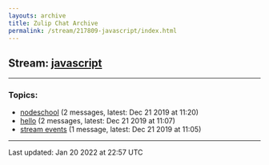 ```yaml
---
layouts: archive
title: Zulip Chat Archive
permalink: /stream/217809-javascript/index.html
---
```


## Stream: [javascript](http://vishnuks.com/zulip-archive-action-test-2/stream/217809-javascript/index.html)
---

### Topics:

* [nodeschool](topic/nodeschool.html) (2 messages, latest: Dec 21 2019 at 11:20)
* [hello](topic/hello.html) (2 messages, latest: Dec 21 2019 at 11:07)
* [stream events](topic/stream.20events.html) (1 message, latest: Dec 21 2019 at 11:05)

<hr><p>Last updated: Jan 20 2022 at 22:57 UTC</p>